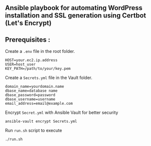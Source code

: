 ## Ansible playbook for automating WordPress installation and SSL generation using Certbot (Let's Encrypt)

## Prerequisites :

Create a `.env` file in the root folder.

```dotenv
HOST=your.ec2.ip.address
USER=host_user
KEY_PATH=/path/to/your/key.pem
```

Create a `Secrets.yml` file in the Vault folder.

```
domain_name=yourdomain.name
dbase_name=database name
dbase_password=password
dbase_username=username
email_address=email@example.com
```
Encrypt `Secret.yml` with Ansible Vault for better security
```
ansible-vault encrypt Secrets.yml
```

Run `run.sh` script to execute 
```
./run.sh
```



